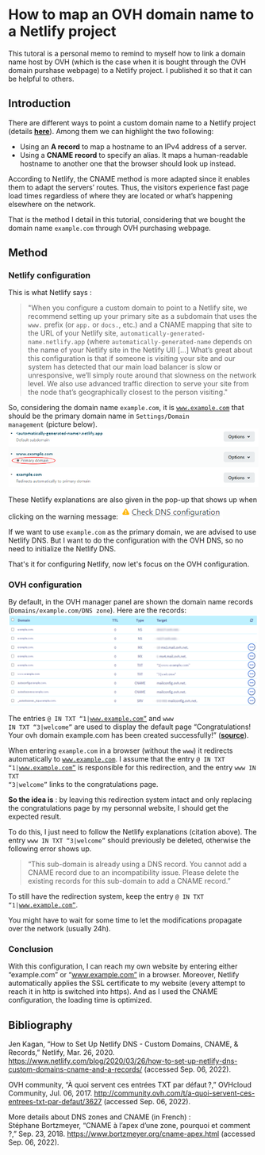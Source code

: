 # How to map an OVH domain name to a Netlify project

This tutoral is a personal memo to remind to myself how to link a domain name host by OVH (which is the case when it is bought through the OVH domain purshase webpage) to a Netlify project. I published it so that it can be helpful to others.

## Introduction

There are different ways to point a custom domain name to a Netlify project (details [**here**](https://www.netlify.com/blog/2020/03/26/how-to-set-up-netlify-dns-custom-domains-cname-and-a-records)). Among them we can highlight the two following:
-	Using an **A record** to map a hostname to an IPv4 address of a server.
-	Using a **CNAME record** to specify an alias. It maps a human-readable hostname to another one that the browser should look up instead.

According to Netlify, the CNAME method is more adapted since it enables them to adapt the servers’ routes. Thus, the visitors experience fast page load times regardless of where they are located or what’s happening elsewhere on the network.

That is the method I detail in this tutorial, considering that we bought the domain name <code>example.com</code> through OVH purchasing webpage.

## Method
### Netlify configuration

This is what Netlify says :

> "When you configure a custom domain to point to a Netlify site, we recommend setting up your primary site as a subdomain that uses the <code>www.</code> prefix (or <code>app.</code> or <code>docs.</code>, etc.) and a CNAME mapping that site to the URL of your Netlify site, <code>automatically-generated-name.netlify.app</code> (where <code>automatically-generated-name</code> depends on the name of your Netlify site in the Netlify UI) [...] What’s great about this configuration is that if someone is visiting your site and our system has detected that our main load balancer is slow or unresponsive, we’ll simply route around that slowness on the network level. We also use advanced traffic direction to serve your site from the node that’s geographically closest to the person visiting."

So, considering the domain name <code>example.com</code>, it is <code>www.example.com</code> that should be the primary domain name in <code>Settings/Domain management</code> (picture below).
![Netlify domain names list](img/netlify_default_domain_names.png)

These Netlify explanations are also given in the pop-up that shows up when clicking on the warning message: ![Check DNS configuration message](img/netlify_check_dns_config_msg.png)

If we want to use <code>example.com</code> as the primary domain, we are advised to use Netlify DNS. But I want to do the configuration with the OVH DNS, so no need to initialize the Netlify DNS.

That's it for configuring Netlify, now let's focus on the OVH configuration.

### OVH configuration

By default, in the OVH manager panel are shown the domain name records (<code>Domains/example.com/DNS zone</code>). Here are the records:
![Netlify domain names list](img/ovh_default_domain_names_view.png)

The entries <code>@ IN TXT “1|www.example.com”</code> and <code>www IN TXT “3|welcome”</code> are used to display the default page “Congratulations! Your ovh domain example.com has been created successfully!” ([**source**](https://community.ovh.com/t/a-quoi-servent-ces-entrees-txt-par-defaut/3627/4)).

When entering <code>example.com</code> in a browser (without the <code>www</code>) it redirects automatically to <code>www.example.com</code>. I assume that the entry <code>@ IN TXT “1|www.example.com”</code> is responsible for this redirection, and the entry <code>www IN TXT “3|welcome”</code> links to the congratulations page.

**So the idea is** : by leaving this redirection system intact and only replacing the congratulations page by my personnal website, I should get the expected result.

To do this, I just need to follow the Netlify explanations (citation above). The entry <code>www IN TXT “3|welcome”</code> should previously be deleted, otherwise the following error shows up.

> “This sub-domain is already using a DNS record. You cannot add a CNAME record due to an incompatibility issue. Please delete the existing records for this sub-domain to add a CNAME record.”

To still have the redirection system, keep the entry <code>@ IN TXT “1|www.example.com”</code>.

You might have to wait for some time to let the modifications propagate over the network (usually 24h).

### Conclusion

With this configuration, I can reach my own website by entering either “example.com” or “www.example.com” in a browser. Moreover, Netlify automatically applies the SSL certificate to my website (every attempt to reach it in http is switched into https). And as I used the CNAME configuration, the loading time is optimized.

## Bibliography

Jen Kagan, “How to Set Up Netlify DNS - Custom Domains, CNAME, & Records,” Netlify, Mar. 26, 2020. https://www.netlify.com/blog/2020/03/26/how-to-set-up-netlify-dns-custom-domains-cname-and-a-records/ (accessed Sep. 06, 2022).

OVH community, “À quoi servent ces entrées TXT par défaut ?,” OVHcloud Community, Jul. 06, 2017. http://community.ovh.com/t/a-quoi-servent-ces-entrees-txt-par-defaut/3627 (accessed Sep. 06, 2022).

More details about DNS zones and CNAME (in French) :   
Stéphane Bortzmeyer, “CNAME à l’apex d’une zone, pourquoi et comment ?,” Sep. 23, 2018. https://www.bortzmeyer.org/cname-apex.html (accessed Sep. 06, 2022).
